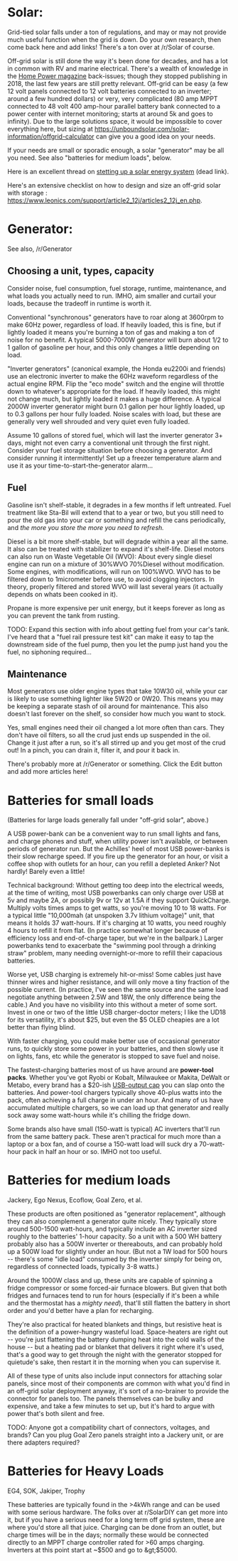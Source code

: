 # Solar: 

Grid-tied solar falls under a ton of regulations, and may or may not provide much useful function when the grid is down. Do your own research, then come back here and add links! There's a ton over at /r/Solar of course. 

Off-grid solar is still done the way it's been done for decades, and has a lot in common with RV and marine electrical. There's a wealth of knowledge in the [Home Power magazine](https://www.homepower.com/) back-issues; though they stopped publishing in 2018, the last few years are still pretty relevant. Off-grid can be easy (a few 12 volt panels connected to 12 volt batteries connected to an inverter; around a few hundred dollars) or very, very complicated (80 amp MPPT connected to 48 volt 400 amp-hour parallel battery bank connected to a power center with internet monitoring; starts at around 5k and goes to infinity). Due to the large solutions space, it would be impossible to cover everything here, but sizing at
https://unboundsolar.com/solar-information/offgrid-calculator can give you a good idea on your needs.

If your needs are small or sporadic enough, a solar "generator" may be all you need. See also "batteries for medium loads", below. 

Here is an excellent thread on [stetting up a solar energy system](https://www.reddit.com/r/preppers/comments/8p5juq/solar_101_how_to_set_up_and_calculate_a_solar/) (dead link).

Here's an extensive checklist on how to design and size an off-grid solar with storage : https://www.leonics.com/support/article2_12j/articles2_12j_en.php.


# Generator:

See also, /r/Generator 

## Choosing a unit, types, capacity

Consider noise, fuel consumption, fuel storage, runtime, maintenance, and what loads you actually need to run. IMHO, aim smaller and curtail your loads, because the tradeoff in runtime is worth it. 

Conventional "synchronous" generators have to roar along at 3600rpm to make 60Hz power, regardless of load. If heavily loaded, this is fine, but if lightly loaded it means you're burning a ton of gas and making a ton of noise for no benefit. A typical 5000-7000W generator will burn about 1/2 to 1 gallon of gasoline per hour, and this only changes a little depending on load. 

"Inverter generators" (canonical example, the Honda eu2200i and friends) use an electronic inverter to make the 60Hz waveform regardless of the actual engine RPM. Flip the "eco mode" switch and the engine will throttle down to whatever's appropriate for the load. If heavily loaded, this might not change much, but lightly loaded it makes a huge difference. A typical 2000W inverter generator might burn 0.1 gallon per hour lightly loaded, up to 0.3 gallons per hour fully loaded. Noise scales with load, but these are generally very well shrouded and very quiet even fully loaded. 

Assume 10 gallons of stored fuel, which will last the inverter generator 3+ days, might not even carry a conventional unit through the first night. Consider your fuel storage situation before choosing a generator. And consider running it intermittently! Set up a freezer temperature alarm and use it as your time-to-start-the-generator alarm... 

## Fuel 

Gasoline isn't shelf-stable, it degrades in a few months if left untreated. Fuel treatment like Sta-Bil will extend that to a year or two, but you still need to pour the old gas into your car or something and refill the cans periodically, and _the more you store the more you need to refresh._ 

Diesel is a bit more shelf-stable, but will degrade within a year all the same. It also can be treated with stabilizer to expand it's shelf-life.
Diesel motors can also run on Waste Vegetable Oil (WVO): About every single diesel engine can run on a mixture of 30%WVO 70%Diesel without modification. Some engines, with modifications, will run on 100%WVO. 
WVO has to be filtered down to 1micrometer before use, to avoid clogging injectors. In theory, properly filtered and stored WVO will last several years (it actually depends on whats been cooked in it).

Propane is more expensive per unit energy, but it keeps forever as long as you can prevent the tank from rusting. 

TODO: Expand this section with info about getting fuel from your car's tank. I've heard that a "fuel rail pressure test kit" can make it easy to tap the downstream side of the fuel pump, then you let the pump just hand you the fuel, no siphoning required... 

## Maintenance

Most generators use older engine types that take 10W30 oil, while your car is likely to use something lighter like 5W20 or 0W20. This means you may be keeping a separate stash of oil around for maintenance. This also doesn't last forever on the shelf, so consider how much you want to stock. 

Yes, small engines need their oil changed a lot more often than cars. They don't have oil filters, so all the crud just ends up suspended in the oil. Change it just after a run, so it's all stirred up and you get most of the crud out! In a pinch, you can drain it, filter it, and pour it back in. 

There's probably more at /r/Generator or something. Click the Edit button and add more articles here!

# Batteries for small loads

(Batteries for large loads generally fall under "off-grid solar", above.)

A USB power-bank can be a convenient way to run small lights and fans, and charge phones and stuff, when utility power isn't available, or between periods of generator run. But the Achilles' heel of most USB power-banks is their slow recharge speed. If you fire up the generator for an hour, or visit a coffee shop with outlets for an hour, can you refill a depleted Anker? Not hardly! Barely even a little! 

Technical background: Without getting too deep into the electrical weeds, at the time of writing, most USB powerbanks can only charge over USB at 5v and maybe 2A, or possibly 9v or 12v at 1.5A if they support QuickCharge. Multiply volts times amps to get watts, so you're moving 10 to 18 watts. For a typical little "10,000mah (at unspoken 3.7v lithium voltage)" unit, that means it holds 37 watt-hours. If it's charging at 10 watts, you need roughly 4 hours to refill it from flat. (In practice somewhat longer because of efficiency loss and end-of-charge taper, but we're in the ballpark.) Larger powerbanks tend to exacerbate the "swimming pool through a drinking straw" problem, many needing overnight-or-more to refill their capacious batteries. 

Worse yet, USB charging is extremely hit-or-miss! Some cables just have thinner wires and higher resistance, and will only move a tiny fraction of the possible current. (In practice, I've seen the same source and the same load negotiate anything between 2.5W and 18W, the only difference being the cable.) And you have no visibility into this without a meter of some sort. Invest in one or two of the little USB charger-doctor meters; I like the UD18 for its versatility, it's about $25, but even the $5 OLED cheapies are a lot better than flying blind. 

With faster charging, you could make better use of occasional generator runs, to quickly store some power in your batteries, and then slowly use it on lights, fans, etc while the generator is stopped to save fuel and noise. 

The fastest-charging batteries most of us have around are __power-tool packs__. Whether you've got Ryobi or Kobalt, Milwaukee or Makita, DeWalt or Metabo, every brand has a $20-ish [USB-output cap](https://www.homedepot.com/s/18v%20usb?NCNI-5) you can slap onto the batteries. And power-tool chargers typically shove 40-plus watts into the pack, often achieving a full charge in under an hour. And many of us have accumulated multiple chargers, so we can load up that generator and really sock away some watt-hours while it's chilling the fridge down. 

Some brands also have small (150-watt is typical) AC inverters that'll run from the same battery pack. These aren't practical for much more than a laptop or a box fan, and of course a 150-watt load will suck dry a 70-watt-hour pack in half an hour or so. IMHO not too useful. 

# Batteries for medium loads

Jackery, Ego Nexus, Ecoflow, Goal Zero, et al. 

These products are often positioned as "generator replacement", although they can also complement a generator quite nicely. They typically store around 500-1500 watt-hours, and typically include an AC inverter sized roughly to the batteries' 1-hour capacity. So a unit with a 500 WH battery probably also has a 500W inverter or thereabouts, and can probably hold up a 500W load for slightly under an hour. (But not a 1W load for 500 hours -- there's some "idle load" consumed by the inverter simply for being on, regardless of connected loads, typically 3-8 watts.) 

Around the 1000W class and up, these units are capable of spinning a fridge compressor or some forced-air furnace blowers. But given that both fridges and furnaces tend to run for hours (especially if it's been a while and the thermostat has a _mighty need_), that'll still flatten the battery in short order and you'd better have a plan for recharging. 

They're also practical for heated blankets and things, but resistive heat is the definition of a power-hungry wasteful load. Space-heaters are right out -- you're just flattening the battery dumping heat into the cold walls of the house -- but a heating pad or blanket that delivers it right where it's used, that's a good way to get through the night with the generator stopped for quietude's sake, then restart it in the morning when you can supervise it. 

All of these type of units also include input connectors for attaching solar panels, since most of their components are common with what you'd find in an off-grid solar deployment anyway, it's sort of a no-brainer to provide the connector for panels too. The panels themselves can be bulky and expensive, and take a few minutes to set up, but it's hard to argue with power that's both silent and free. 

TODO: Anyone got a compatibility chart of connectors, voltages, and brands? Can you plug Goal Zero panels straight into a Jackery unit, or are there adapters required?


# Batteries for Heavy Loads

EG4, SOK, Jakiper, Trophy

These batteries are typically found in the &gt;4kWh range and can be used with some serious hardware. The folks over at r/SolarDIY can get more into it, but if you have a serious need for a long term off grid system, these are where you'd store all that juice. Charging can be done from an outlet, but charge times will be in the days; normally these would be connected directly to an MPPT charge controller rated for &gt;60 amps charging. Inverters at this point start at ~$500 and go to &gt;$5000.
